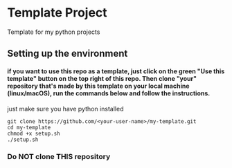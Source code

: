 # Template Project
Template for my python projects

## Setting up the environment
#### if you want to use this repo as a template, just click on the green "Use this template" button on the top right of this repo. Then clone "your" repository that's made by this template on your local machine (linux/macOS), run the commands below and follow the instructions.
just make sure you have python installed
```
git clone https://github.com/<your-user-name>/my-template.git
cd my-template
chmod +x setup.sh
./setup.sh
```
### Do NOT clone THIS repository

